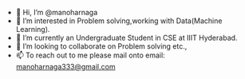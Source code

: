 - 👋 Hi, I’m @manoharnaga
- 👀 I’m interested in Problem solving,working with Data(Machine Learning).
- 🌱 I’m currently an Undergraduate Student in CSE at IIIT Hyderabad.
- 💞️ I’m looking to collaborate on Problem solving etc.,
- 📫 To reach out to me please mail onto 
      email: manoharnaga333@gmail.com
<!---
manoharnaga/manoharnaga is a ✨ special ✨ repository because its `README.md` (this file) appears on your GitHub profile.
You can click the Preview link to take a look at your changes.
--->

